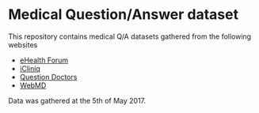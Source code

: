 
# Medical Question/Answer dataset

This repository contains medical Q/A datasets gathered from the following websites

* [eHealth Forum](http://ehealthforum.com/health/health_forums.html)
* [iCliniq](https://www.icliniq.com/qa/medical-conditions)
* [Question Doctors](https://questiondoctors.com/blog/page/1)
* [WebMD](http://answers.webmd.com/explore-answerers?alpha=a&pagenumber=1)

Data was gathered at the 5th of May 2017.
